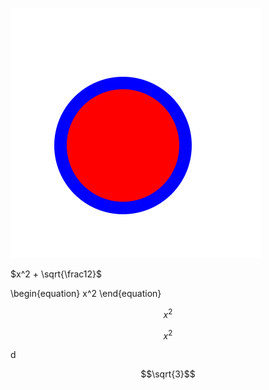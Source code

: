 ![](circle.svg)

$x^2 + \sqrt{\frac12}$

\begin{equation}
  x^2
\end{equation}
 
$$\tag{1}\label{d}
  x^2
$$ 

```math
x^2
```
d

```math
\sqrt{3}
```